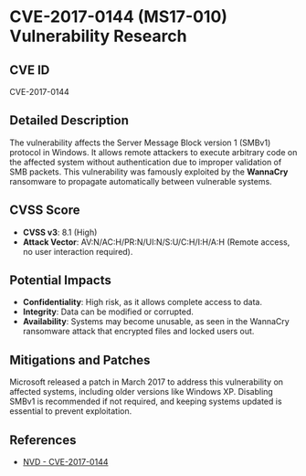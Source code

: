 # CVE-2017-0144 (MS17-010) Vulnerability Research

## CVE ID

CVE-2017-0144

## Detailed Description

The vulnerability affects the Server Message Block version 1 (SMBv1) protocol in Windows. It allows remote attackers to execute arbitrary code on the affected system without authentication due to improper validation of SMB packets. This vulnerability was famously exploited by the **WannaCry** ransomware to propagate automatically between vulnerable systems.

## CVSS Score

- **CVSS v3**: 8.1 (High)
- **Attack Vector**: AV:N/AC:H/PR:N/UI:N/S:U/C:H/I:H/A:H (Remote access, no user interaction required).

## Potential Impacts

- **Confidentiality**: High risk, as it allows complete access to data.
- **Integrity**: Data can be modified or corrupted.
- **Availability**: Systems may become unusable, as seen in the WannaCry ransomware attack that encrypted files and locked users out.

## Mitigations and Patches

Microsoft released a patch in March 2017 to address this vulnerability on affected systems, including older versions like Windows XP. Disabling SMBv1 is recommended if not required, and keeping systems updated is essential to prevent exploitation.

## References

- [NVD - CVE-2017-0144](https://nvd.nist.gov/vuln/detail/CVE-2017-0144)
